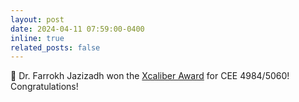```yaml
---
layout: post
date: 2024-04-11 07:59:00-0400
inline: true
related_posts: false
---
```


:tada: Dr. Farrokh Jazizadh won the [Xcaliber Award](https://tlos.vt.edu/xcaliber-award.html) for CEE 4984/5060! Congratulations!
